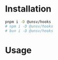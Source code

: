 # Installation

```sh
pnpm i -D @unsv/hooks
# npm i -D @unsv/hooks
# bun i -D @unsv/hooks
```

# Usage

```sh

```
